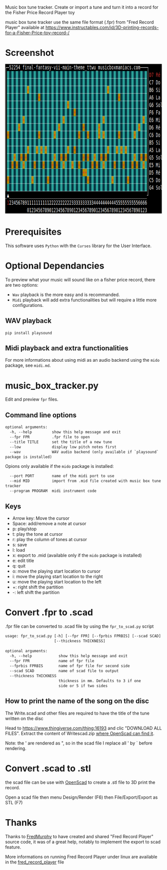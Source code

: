 Music box tune tracker. Create or import a tune and turn it into a record for the Fisher Price Record Player toy

music box tune tracker use the same file format (.fpr) from "Fred Record Player" available at https://www.instructables.com/id/3D-printing-records-for-a-Fisher-Price-toy-record-/

# Screenshot

<img src="https://github.com/odrevet/music-box-tune-tracker/blob/master/screenshot/screenshot.png" width="6400" height="480" />

# Prerequisites

This software uses `Python` with the `Curses` library for the User Interface. 

# Optional Dependancies 

To preview what your music will sound like on a fisher price record, there are two options: 

* `Wav` playback is the more easy and is recommanded.
* `Midi` playback will add extra functionalities but will require a little more configurations.  

## WAV playback

```
pip install playsound
```

## Midi playback and extra functionalities

For more informations about using midi as an audio backend using the `mido` package, see `midi.md`. 

# music_box_tracker.py

Edit and preview `fpr` files.

## Command line options

```
optional arguments:
  -h, --help         show this help message and exit
  --fpr FPR          .fpr file to open
  --title TITLE      set the title of a new tune
  --low              display low pitch notes first
  --wav              WAV audio backend (only available if `playsound` package is installed)
```


Opions only available if the `mido` package is installed:

```
  --port PORT        name of the midi port to use
  --mid MID          import from .mid file created with music box tune tracker
  --program PROGRAM  midi instrument code
```

## Keys

* Arrow key: Move the cursor
* Space: add/remove a note at cursor
* p: play/stop
* t: play the tone at cursor
* r: play the column of tones at cursor
* s: save
* l: load
* x: export to .mid (available only if the `mido` package is installed)
* e: edit title
* q: quit
* o: move the playing start location to cursor
* i: move the playing start location to the right
* u: move the playing start location to the left
* +: right shift the partition
* -: left shift the partition

# Convert .fpr to .scad

.fpr file can be converted to .scad file by using the `fpr_to_scad.py` script


```
usage: fpr_to_scad.py [-h] [--fpr FPR] [--fprbis FPRBIS] [--scad SCAD]
                      [--thickness THICKNESS]

optional arguments:
  -h, --help            show this help message and exit
  --fpr FPR             name of fpr file
  --fprbis FPRBIS       name of fpr file for second side
  --scad SCAD           name of scad file to output
  --thickness THICKNESS
                        thickness in mm. Defaults to 3 if one
                        side or 5 if two sides
```

## How to print the name of the song on the disc

The Write.scad and other files are required to have the title of the tune written on the disc

Head to https://www.thingiverse.com/thing:16193 and clic "DOWNLOAD ALL FILES". Extract the content of Writescad.zip [where OpenScad can find it](https://en.wikibooks.org/wiki/OpenSCAD_User_Manual/Libraries).

Note: the ' are rendered as ", so in the scad file I replace all ' by ` before rendering.

# Convert .scad to .stl

the scad file can be use with [OpenScad](https://www.openscad.org) to create a .stl file to 3D print the record.

Open a scad file then menu Design/Render (F6) then File/Export/Export as STL (F7)

# Thanks

Thanks to [FredMurphy](https://github.com/FredMurphy) to have created and shared "Fred Record Player" source code, it was of a great help, notably to implement the export to scad feature.

More informations on running Fred Record Player under linux are available in the [fred_record_player](fred_record_player.md) file
